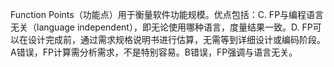 Function Points（功能点）用于衡量软件功能规模。优点包括：C. FP与编程语言无关（language independent），即无论使用哪种语言，度量结果一致。D. FP可以在设计完成前，通过需求规格说明书进行估算，无需等到详细设计或编码阶段。A错误，FP计算需分析需求，不是特别容易。B错误，FP强调与语言无关。
